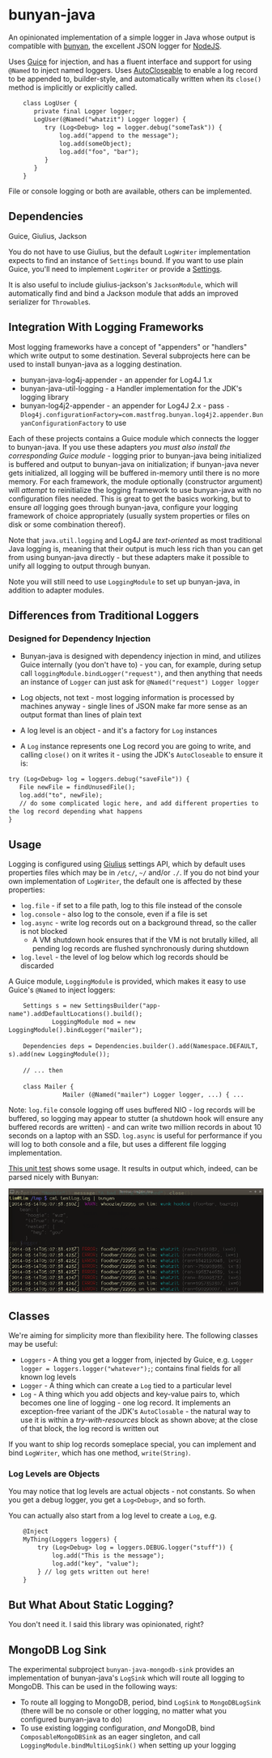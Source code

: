 bunyan-java
===========

An opinionated implementation of a simple logger in Java whose output is compatible with
[bunyan](https://github.com/trentm/node-bunyan), the excellent JSON
logger for [NodeJS](http://nodejs.org).

Uses [Guice](https://code.google.com/p/google-guice/) for injection, and has a fluent interface
and support for using ``@Named`` to inject named loggers.  Uses 
[AutoCloseable](http://timboudreau.com/blog/AutoCloseable/read) to enable a log record to
be appended to, builder-style, and automatically written when its ``close()`` method is
implicitly or explicitly called.


        class LogUser {
           private final Logger logger;
           LogUser(@Named("whatzit") Logger logger) {
              try (Log<Debug> log = logger.debug("someTask")) {
                  log.add("append to the message");
                  log.add(someObject);
                  log.add("foo", "bar");
              }
           }
        }

File or console logging or both are available, others can be implemented.


Dependencies
------------

Guice, Giulius, Jackson

You do not have to use Giulius, but the default ``LogWriter`` implementation expects to find
an instance of ``Settings`` bound.  If you want to use plain Guice, you'll need to implement
``LogWriter`` or provide a 
[Settings](http://timboudreau.com/builds/job/mastfrog-parent/lastSuccessfulBuild/artifact/giulius-modules/giulius-parent/giulius-settings/target/apidocs/com/mastfrog/settings/Settings.html).

It is also useful to include giulius-jackson's ``JacksonModule``, which will automatically
find and bind a Jackson module that adds an improved serializer for ``Throwable``s.

Integration With Logging Frameworks
-----------------------------------

Most logging frameworks have a concept of "appenders" or "handlers" which write output to some
destination.  Several subprojects here can be used to install bunyan-java as a logging destination.

 * bunyan-java-log4j-appender - an appender for Log4J 1.x
 * bunyan-java-util-logging - a Handler implementation for the JDK's logging library
 * bunyan-log4j2-appender - an appender for Log4J 2.x - pass `-Dlog4j.configurationFactory=com.mastfrog.bunyan.log4j2.appender.BunyanConfigurationFactory` to use

Each of these projects contains a Guice module which connects the logger to bunyan-java.  If you
use these adapters _you must also install the corresponding Guice module_ - logging prior to bunyan-java
being initialized is buffered and output to bunyan-java on initialization; if bunyan-java never gets initialized,
all logging will be buffered in-memory until there is no more memory.  For each framework, the
module optionally (constructor argument) will _attempt_ to reinitialize the logging framework to
use bunyan-java with no configuration files needed.  This is great to get the basics working, but to
ensure *all* logging goes through bunyan-java, configure your logging framework of choice appropriately
(usually system properties or files on disk or some combination thereof).

Note that `java.util.logging` and Log4J are _text-oriented_ as most traditional Java logging is,
meaning that their output is much less rich than you can get from using bunyan-java directly - but
these adapters make it possible to unify all logging to output through bunyan.

Note you will still need to use `LoggingModule` to set up bunyan-java, in addition to adapter modules.

Differences from Traditional Loggers
------------------------------------

### Designed for Dependency Injection

 * Bunyan-java is designed with dependency injection in mind, and utilizes Guice internally (you don't have to) - you can, for example,
during setup call `loggingModule.bindLogger("request")`, and then anything that needs an instance of `Logger` can just ask for
`@Named("request") Logger logger`

 * Log objects, not text - most logging information is processed by machines anyway - single lines of JSON make far more sense as an output format
than lines of plain text

 * A log level is an object - and it's a factory for `Log` instances

 * A `Log` instance represents one Log record you are going to write, and calling `close()` on it writes it - using the JDK's `AutoCloseable` to ensure it is:

```
try (Log<Debug> log = loggers.debug("saveFile")) {
   File newFile = findUnusedFile();
   log.add("to", newFile);
   // do some complicated logic here, and add different properties to the log record depending what happens
}
```

Usage
-----

Logging is configured using [Giulius](https://github.com/timboudreau/giulius) settings
API, which by default uses properties files which may be in ``/etc/``, ``~/`` and/or
``./``.  If you do not bind your own implementation of ``LogWriter``, the default 
one is affected by these properties:

 * ``log.file`` - if set to a file path, log to this file instead of the console
 * ``log.console`` - also log to the console, even if a file is set
 * ``log.async`` - write log records out on a background thread, so the caller is not blocked
   * A VM shutdown hook ensures that if the VM is not brutally killed, all pending log records are
flushed synchronously during shutdown
 * ``log.level`` - the level of log below which log records should be discarded

A Guice module, ``LoggingModule`` is provided, which makes it easy to use Guice's ``@Named``
to inject loggers:

		Settings s = new SettingsBuilder("app-name").addDefaultLocations().build();
                LoggingModule mod = new LoggingModule().bindLogger("mailer");

		Dependencies deps = Dependencies.builder().add(Namespace.DEFAULT, s).add(new LoggingModule());
                
		// ... then

		class Mailer {
                   Mailer (@Named("mailer") Logger logger, ...) { ...

Note: ``log.file`` console logging off uses buffered NIO - log records will be buffered, so logging may appear to stutter (a shutdown
hook will ensure any buffered records are written) - and can write two million records in about 10 seconds on a laptop with an SSD.
`log.async` is useful for performance if you will log to both console and a file, but uses a different file logging implementation.

[This unit test](https://github.com/timboudreau/bunyan-java/blob/master/src/test/java/com/mastfrog/bunyan/LoggerTest.java) shows
some usage.  It results in output which, indeed, can be parsed nicely with Bunyan:

![alt text](screen.png "Bunyan parsing a log generated with this library")


Classes
-------

We're aiming for simplicity more than flexibility here.  The following classes may be useful:

 * ``Loggers`` - A thing you get a logger from, injected by Guice, e.g. ``Logger logger = loggers.logger("whatever");``;
contains final fields for all known log levels
 * ``Logger`` - A thing which can create a ``Log`` tied to a particular level
 * ``Log`` - A thing which you add objects and key-value pairs to, which becomes one line of logging - one log record.
It implements an exception-free variant of the JDK's ``AutoClosable`` - the natural way to use it is within a 
*try-with-resources* block as shown above;  at the close of that block, the log record is written out

If you want to ship log records someplace special, you can implement and bind ``LogWriter``, which has one method,
``write(String)``.

### Log Levels are Objects

You may notice that log levels are actual objects - not constants.  So when you get a debug logger, you get a 
``Log<Debug>``, and so forth.

You can actually also start from a log level to create a ``Log``, e.g.

		@Inject
		MyThing(Loggers loggers) {
			try (Log<Debug> log = loggers.DEBUG.logger("stuff")) {
				log.add("This is the message");
				log.add("key", "value");
			} // log gets written out here!
		}


But What About Static Logging?
------------------------------

You don't need it.  I said this library was opinionated, right?


MongoDB Log Sink
----------------

The experimental subproject `bunyan-java-mongodb-sink` provides an implementation of bunyan-java's `LogSink` which
will route all logging to MongoDB.  This can be used in the following ways:

 * To route all logging to MongoDB, period, bind `LogSink` to `MongoDBLogSink` (there will be no console or other logging, no matter what you configured bunyan-java to do)
 * To use existing logging configuration, *and* MongoDB, bind `ComposableMongoDBSink` as an eager singleton, and call `LoggingModule.bindMultiLogSink()` when setting up your logging


